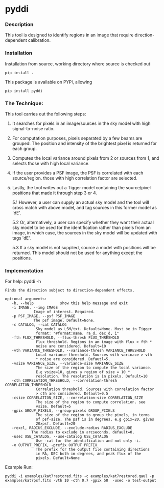# pyddi

### Description 

This tool is designed to identify regions in an image that require direction-dependent calibration. 
 
### Installation

Installation from source, working directory where source is checked out

    pip install .

This package is available on PYPI, allowing

    pip install pyddi

### The Technique:

This tool carries out the following steps:

1. It searches for pixels in an image/sources in the sky model with high signal-to-noise ratio.   
2. For computation purposes, pixels separated by a few beams are grouped. The position and intensity of the brightest pixel is returned for each group.  
3. Computes the local variance around pixels from 2 or sources from 1, and selects those with high local variance.   
4. If the user provides a PSF image, the PSF is correlated with each source/region. those with high correlation factor are selected.
5. Lastly, the tool writes out a Tigger model containing the source/pixel positions that made it through step 3 or 4. 

    5.1 However, a user can supply an actual sky model and the tool will cross match with above model, and tag sources in this former model as 'dE'.
  
    5.2 Or, alternatively, a user can specify whether they want their actual sky model to be used for the identification rather than pixels from an image, in which case, the sources in the sky model will be updated with tags 'dE'. 
    
    5.3 If a sky model is not supplied, source a model with positions will be returned. This model should not be used for anything except the positions.

### Implementation  

For help: pyddi  -h    

    Finds the direction subject to direction-dependent effects.  
  
    optional arguments:      
       -h, --help            show this help message and exit
       -i IMAGE, --img IMAGE    
                 Image of interest. Required.
       -p PSF_IMAGE, --psf PSF_IMAGE   
                 The psf image. Default=None.
       -c CATALOG, --cat CATALOG   
                  Sky model as LSM/txt. Default=None. Must be in Tigger  
                  format: "#format:name, ra_d, dec_d, i"   
       -fth FLUX_THRESHOLD, --flux-thresh FLUX_THRESHOLD   
                  Flux threshold. Regions in an image with flux > fth *
                  noise are considered. Default=10
       -vth VARIANCE_THRESHOLD, --variance-thresh VARIANCE_THRESHOLD   
                  Local variance threshold. Sources with varinace > vth   
                  * noise are considered. Defautl=5.   
       -vsize VARIANCE_SIZE, --variance-size VARIANCE_SIZE   
                  The size of the region to compute the local variance.  
                  E.g vsize=10, gives a region of size = 10 *   
                  resolution. The resolution is in pixels. Default=10   
       -cth CORRELATION_THRESHOLD, --correlation-thresh CORRELATION_THRESHOLD   
                  Correlation threshold. Sources with correlation factor   
                  > cth are considered. Default=0.5    
       -csize CORRELATION_SIZE, --correlation-size CORRELATION_SIZE   
                  The size of the region to compute correlation. see   
                  vsize. Default=5   
       -gpix GROUP_PIXELS, --group-pixels GROUP_PIXELS   
                  The size of the region to group the pixels, in terms   
                  of psf-size. The psf is in degrees. e.g gpix=20, gives   
                  20xpsf. Default=20   
       -rexcl, RADIUS_EXCLUDE, --exclude-radius RADIUS_EXCLUDE
                The radius to exclude in arcseconds. default=0.
       -usec USE_CATALOG, --use-catalog USE_CATALOG   
                  Use -cat for the identification and not only -i.    
       -o OUTPUT_PREFIX, -prefix OUTPUT_PREFIX    
                  The prefix for the output file containing directions   
                  in RA, DEC both in degrees, and peak flux of the   
                  pixels. Default=None  

Example Run:

    pyddi -i examples/kat7restored.fits -c examples/kat7restored.gaul -p examples/kat7psf.fits -vth 10 -cth 0.7 -gpix 50  -usec -o test-output 

    
  
 
 
 
 

